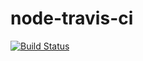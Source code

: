 # node-travis-ci

[![Build Status](https://travis-ci.org/iwilliam317/node-travis-ci.svg?branch=master)](https://travis-ci.org/iwilliam317/node-travis-ci)


